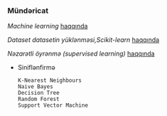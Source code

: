 ### Mündəricat

*_Machine learning_* [haqqında](../master/Giriş.ipynb)




*_Dataset datasetin yüklənməsi,Scikit-learn_* [haqqında](../master/dataset.ipynb) 




*_Nəzarətli öyrənmə (supervised learning)_* [haqqında](../master/Nəzarətli\töyrənmə.ipynb) 




* Siniflənfirmə

      K-Nearest Neighbours 
      Naive Bayes 
      Decision Tree
      Random Forest
      Support Vector Machine

